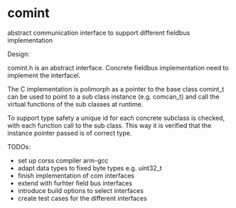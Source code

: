 # comint
abstract communication interface to support different fieldbus implementation

Design:

comint.h is an abstract interface. Concrete fieldbus implementation need to
implement the interfacel.

The C implementation is polimorph as a pointer to the base class comint_t can
be used to point to a sub class instance (e.g. comcan_t) and call the virtual functions of
the sub classes at runtime.

To support type safety a unique id for each concrete subclass is checked, with each function
call to the sub class. This way it is verified that the instance pointer passed is of correct type.

TODOs:
- set up corss compiler arm-gcc
- adapt data types to fixed byte types e.g. uint32_t
- finish implementation of com interfaces
- extend with furhter field bus interfaces
- introduce build options to select interfaces
- create test cases for the different interfaces

